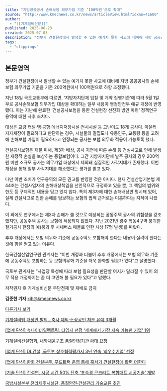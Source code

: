 ```yaml
---
title: "지방공공공사 손해보험 의무가입 기준 ‘100억원’으로 확대"
source: "http://www.kmecnews.co.kr/news/articleView.html?idxno=41600"
author:
  - "[[기계설비신문]]"
published: 2025-06-23
created: 2025-07-03
description: "정부가 건설현장에서 발생할 수 있는 예기치 못한 사고에 대비해 지방 공공공사의 손해보험 의무가입 기준을 기존 200억원에서 100억원으로 하향 조정했다.지난 18일 국토교통부에 따르면, ‘지방자치단체 입찰 및 계약 집행기준’에 따라 5월 1일부로 공사손해보험 의무가입 대상을 확대하는 일부 내용이 행정안전부 예규 개정에 반영됐다. 이는 지난해 완료한 ‘건설공사보험을 통한 건설현장 선진화 방안 마련’ 정책연구 용역에 대한 사후 조치다.대상은 교량·터널·댐·공항·에너지저장시설·전시시설 등 고난이도 18개 공사다. 아울러 지자체장이 필요하"
tags:
  - "clippings"
---
```

## 본문영역

정부가 건설현장에서 발생할 수 있는 예기치 못한 사고에 대비해 지방 공공공사의 손해보험 의무가입 기준을 기존 200억원에서 100억원으로 하향 조정했다.

지난 18일 국토교통부에 따르면, ‘지방자치단체 입찰 및 계약 집행기준’에 따라 5월 1일부로 공사손해보험 의무가입 대상을 확대하는 일부 내용이 행정안전부 예규 개정에 반영됐다. 이는 지난해 완료한 ‘건설공사보험을 통한 건설현장 선진화 방안 마련’ 정책연구 용역에 대한 사후 조치다.

대상은 교량·터널·댐·공항·에너지저장시설·전시시설 등 고난이도 18개 공사다. 아울러 지자체장이 필요하다고 판단하는 경우, 시설물의 밀집도나 유동인구, 교통량 등을 고려해 손해보험 가입이 필요하다고 인정되는 공사는 보험 의무화 적용이 가능토록 했다.

건설공사보험은 재물 피해, 제3자 배상, 공사 지연에 따른 손해 등 건설사고로 인해 발생한 재정적 손실을 보상하는 종합보험이다. 그간 지방자치단체 발주 공사의 경우 200억원 미만 소규모 공사는 의무가입 대상에서 제외돼 실질적인 사각지대가 존재했다. 이번 개정을 통해 일부 사각지대를 해소했다는 평가를 받고 있다.

다만 이번 조치가 연구용역의 모든 권고를 반영한 것은 아니다. 현재 건설산업기본법 제44조는 건설사업자의 손해배상책임을 선언적으로 규정하고 있을 뿐, 그 책임의 범위와 한도 등 구체적인 내용을 담고 있지 않다. 특히 제3자에 대한 손해배상만 명시돼 있어, 실제 건설사고로 인한 손해를 담보하는 보험의 법적 근거로는 미흡하다는 지적이 나왔다.

이 외에도 연구에서는 제3자 손해가 클 것으로 예상되는 공동주택 공사의 위험성을 강조했지만, 공동주택 공사는 보험에 적용되지 않았다. 지난 2021년 광주 학동4구역 붕괴한 철거공사 현장의 예(붕괴 후 시내버스 매몰로 인한 사상 17명 발생)를 따랐다.

추후 개정에서는 보험 의무화 기준에 공동주택도 포함해야 한다는 내용이 실려야 한다는 것에 힘을 얻고 있는 이유다.

한국건설산업연구원 관계자는 “이번 개정과 더불어 추후 개정에서는 보험 의무화 기준에 공동주택도 포함하는 등 보험의무화 기준을 더욱 완화할 필요가 있다”고 설명했다.

국토부 관계자는 “사업장 특성에 따라 보험 필요성을 판단할 여지가 달라질 수 있어 의무 적용 개정까지는 좀 더 고민해 볼 필요가 있다”고 말했다.

저작권자 © 기계설비신문 무단전재 및 재배포 금지

**김준현 기자** [kjh@kmecnews.co.kr](http://www.kmecnews.co.kr/news/)

[다른기사 보기](http://www.kmecnews.co.kr/news/articleList.html?sc_area=I&sc_word=s1asrada)

[기계설비법 개정안 발의…축사 제외·소상공인 처분 유예 3개월](http://www.kmecnews.co.kr/news/articleView.html?idxno=41633)

[\[업계 단신\] 슈나이더일렉트릭, 타임지 선정 ‘세계에서 가장 지속 가능한 기업’ 1위](http://www.kmecnews.co.kr/news/articleView.html?idxno=41892)

[기계설비건설협회, 내화채움구조 품질인정기관 확대 요청](http://www.kmecnews.co.kr/news/articleView.html?idxno=41887)

[\[업계 단신\] DL건설, 국토부 상호협력평가서 3년 연속 ‘최우수기업’ 선정](http://www.kmecnews.co.kr/news/articleView.html?idxno=41888)

[\[업계 단신\] 한화 건설부문, 푸드트럭 운영 통해 혹서기 건설현장에 활력 더한다](http://www.kmecnews.co.kr/news/articleView.html?idxno=41885)

[\[기술 단신\] 건설연, 시공 시간 50% 단축 ‘초속경 콘크리트 복합매트 시공기술’ 개발](http://www.kmecnews.co.kr/news/articleView.html?idxno=41882)

[국방시설본부 전라제주시설단, 품질안전·건설관리 기술교류 추진](http://www.kmecnews.co.kr/news/articleView.html?idxno=41879)
